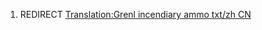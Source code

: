 1.  REDIRECT [Translation:Grenl incendiary ammo txt/zh
    CN](Translation:Grenl_incendiary_ammo_txt/zh_CN "wikilink")